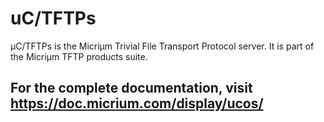 # uC/TFTPs

µC/TFTPs is the Micriµm Trivial File Transport Protocol server. It is part of the Micriµm TFTP products suite.

## For the complete documentation, visit https://doc.micrium.com/display/ucos/